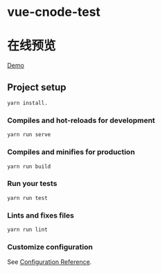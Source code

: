 # vue-cnode-test

# 在线预览

[Demo](https://louxinghong.github.io/vue-cnode-test/dist)

## Project setup

```
yarn install.
```

### Compiles and hot-reloads for development

```
yarn run serve
```

### Compiles and minifies for production

```
yarn run build
```

### Run your tests

```
yarn run test
```

### Lints and fixes files

```
yarn run lint
```

### Customize configuration

See [Configuration Reference](https://cli.vuejs.org/config/).

